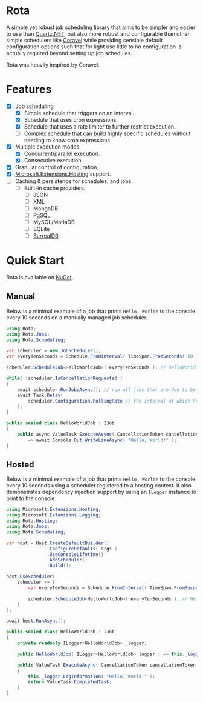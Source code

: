# Rota

A simple yet robust job scheduling library that aims to be simpler and easier to use
than [Quartz.NET](https://www.quartz-scheduler.net/), but also more robust and configurable than other simple schedulers
like [Coravel](https://github.com/jamesmh/coravel) while providing sensible default configuration options such that for
light use little to no configuration is actually required beyond setting up job schedules.

Rota was heavily inspired by Coravel.

# Features

- [x] Job scheduling
    - [x] Simple schedule that triggers on an interval.
    - [x] Schedule that uses cron expressions.
    - [x] Schedule that uses a rate limiter to further restrict execution.
    - [ ] Complex schedule that can build highly specific schedules without needing to know cron expressions.
- [x] Multiple execution modes.
    - [x] Concurrent/parallel execution.
    - [x] Consecutive execution.
- [x] Granular control of configuration.
- [x] [Microsoft.Extensions.Hosting](https://docs.microsoft.com/en-us/dotnet/core/extensions/generic-host) support.
- [ ] Caching & persistence for schedules, and jobs.
    - [ ] Built-in cache providers.
        - [ ] JSON
        - [ ] XML
        - [ ] MongoDB
        - [ ] PgSQL
        - [ ] MySQL/MariaDB
        - [ ] SQLite
        - [ ] [SurrealDB](https://github.com/surrealdb/surrealdb)

# Quick Start

Rota is available on [NuGet](https://www.nuget.org/packages/Rota/).

## Manual

Below is a minimal example of a job that prints `Hello, World!` to the console every 10 seconds on a manually managed
job scheduler.

``` csharp
using Rota;
using Rota.Jobs;
using Rota.Scheduling;

var scheduler = new JobScheduler();
var everyTenSeconds = Schedule.FromInterval( TimeSpan.FromSeconds( 10 ) ).RunOnceAtStartup();

scheduler.ScheduleJob<HelloWorldJob>( everyTenSeconds ); // HelloWorldJob will execute every 10 seconds

while( !scheduler.IsCancellationRequested )
{
    await scheduler.RunJobsAsync(); // run all jobs that are due to be executed
    await Task.Delay(
        scheduler.Configuration.PollingRate // the interval at which RunJobsAsync() should be called.
    );
}

public sealed class HelloWorldJob : IJob
{
    public async ValueTask ExecuteAsync( CancellationToken cancellationToken )
        => await Console.Out.WriteLineAsync( "Hello, World!" );
}

```

## Hosted

Below is a minimal example of a job that prints `Hello, World!` to the console every 10 seconds using a scheduler
registered to a hosting context. It also demonstrates dependency injection support by using an `ILogger` instance to
print to the console.

``` csharp
using Microsoft.Extensions.Hosting;
using Microsoft.Extensions.Logging;
using Rota.Hosting;
using Rota.Jobs;
using Rota.Scheduling;

var host = Host.CreateDefaultBuilder()
               .ConfigureDefaults( args )
               .UseConsoleLifetime()
               .AddScheduler()
               .Build();

host.UseScheduler(
    scheduler => {
        var everyTenSeconds = Schedule.FromInterval( TimeSpan.FromSeconds( 10 ) ).RunOnceAtStartup();

        scheduler.ScheduleJob<HelloWorldJob>( everyTenSeconds ); // HelloWorldJob will execute every 10 seconds
    }
);

await host.RunAsync();

public sealed class HelloWorldJob : IJob
{
    private readonly ILogger<HelloWorldJob> _logger;

    public HelloWorldJob( ILogger<HelloWorldJob> logger ) => this._logger = logger;

    public ValueTask ExecuteAsync( CancellationToken cancellationToken )
    {
        this._logger.LogInformation( "Hello, World!" );
        return ValueTask.CompletedTask;
    }
}

```
